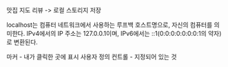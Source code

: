 맛집 지도
리뷰 -> 로컬 스토리지 저장

localhost는 컴퓨터 네트워크에서 사용하는 루프백 호스트명으로, 자신의 컴퓨터를 의미한다. IPv4에서의 IP 주소는 127.0.0.1이며, IPv6에서는 ::1(0:0:0:0:0:0:0:1의 약자)로 변환된다.

마커 - 내가 클릭한 곳에 표시
사용자 정의 컨트롤 - 지정되어 있는 것